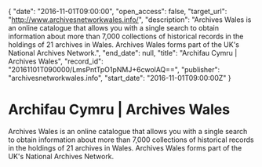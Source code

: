 {
  "date": "2016-11-01T09:00:00", 
  "open_access": false, 
  "target_url": "http://www.archivesnetworkwales.info/", 
  "description": "Archives Wales is an online catalogue that allows you with a single search to obtain information about more than 7,000 collections of historical records in the holdings of 21 archives in Wales. Archives Wales forms part of the UK's National Archives Network.", 
  "end_date": null, 
  "title": "Archifau Cymru | Archives Wales", 
  "record_id": "20161101T090000/LmsPntTpO1pNMJ+6cwolAQ==", 
  "publisher": "archivesnetworkwales.info", 
  "start_date": "2016-11-01T09:00:00Z"
}

# Archifau Cymru | Archives Wales

Archives Wales is an online catalogue that allows you with a single search to obtain information about more than 7,000 collections of historical records in the holdings of 21 archives in Wales. Archives Wales forms part of the UK's National Archives Network.